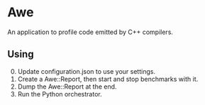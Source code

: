 # Awe

An application to profile code emitted by C++ compilers.

## Using

0. Update configuration.json to use your settings.
0. Create a Awe::Report, then start and stop benchmarks with it.
0. Dump the Awe::Report at the end.
0. Run the Python orchestrator.
